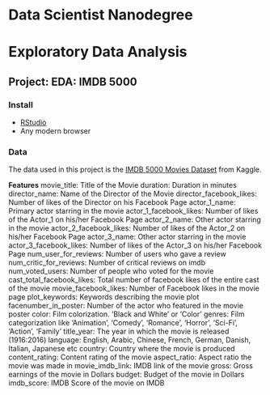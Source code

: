 # Data Scientist Nanodegree
# Exploratory Data Analysis
## Project: EDA: IMDB 5000

### Install
- [RStudio](https://www.rstudio.com/products/rstudio/download/)
- Any modern browser

### Data
The data used in this project is the [IMDB 5000 Movies Dataset](https://www.kaggle.com/carolzhangdc/imdb-5000-movie-dataset) from Kaggle.

**Features**
movie_title: Title of the Movie
duration: Duration in minutes
director_name: Name of the Director of the Movie
director_facebook_likes: Number of likes of the Director on his Facebook Page
actor_1_name: Primary actor starring in the movie
actor_1_facebook_likes: Number of likes of the Actor_1 on his/her Facebook Page
actor_2_name: Other actor starring in the movie
actor_2_facebook_likes: Number of likes of the Actor_2 on his/her Facebook Page
actor_3_name: Other actor starring in the movie
actor_3_facebook_likes: Number of likes of the Actor_3 on his/her Facebook Page
num_user_for_reviews: Number of users who gave a review
num_critic_for_reviews: Number of critical reviews on imdb
num_voted_users: Number of people who voted for the movie
cast_total_facebook_likes: Total number of facebook likes of the entire cast of the movie
movie_facebook_likes: Number of Facebook likes in the movie page
plot_keywords: Keywords describing the movie plot
facenumber_in_poster: Number of the actor who featured in the movie poster
color: Film colorization. ‘Black and White’ or ‘Color’
genres: Film categorization like ‘Animation’, ‘Comedy’, ‘Romance’, ‘Horror’, ‘Sci-Fi’, ‘Action’, ‘Family’
title_year: The year in which the movie is released (1916:2016)
language: English, Arabic, Chinese, French, German, Danish, Italian, Japanese etc
country: Country where the movie is produced
content_rating: Content rating of the movie
aspect_ratio: Aspect ratio the movie was made in
movie_imdb_link: IMDB link of the movie
gross: Gross earnings of the movie in Dollars
budget: Budget of the movie in Dollars
imdb_score: IMDB Score of the movie on IMDB
